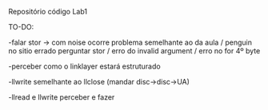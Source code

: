 Repositório código Lab1

TO-DO:

  -falar stor -> com noise ocorre problema semelhante ao da aula / penguin no sitio errado perguntar stor / erro do invalid argument / erro no for 4º byte 
  
  -perceber como o linklayer estará estruturado
  
  -llwrite semelhante ao llclose (mandar disc->disc->UA)
  
  -llread e llwrite perceber e fazer
